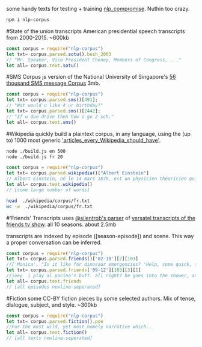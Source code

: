 some handy texts for testing + training [nlp_compromise](http://nlpcompromise.com). Nuthin too crazy.

```bash
npm i nlp-corpus
```

#State of the union transcripts
American presidential speech transcripts from 2000-2015. ~600kb
```javascript
const corpus = require("nlp-corpus")
let txt= corpus.parsed.sotu().bush_2003
// "Mr. Speaker, Vice President Cheney, Members of Congress, ..."
let all= corpus.text.sotu()
```

#SMS Corpus
js version of the National University of Singapore's [56 thousand SMS message  Corpus](http://wing.comp.nus.edu.sg:8080/SMSCorpus/overview.jsp) 3mb.

```javascript
const corpus = require("nlp-corpus")
let txt= corpus.parsed.sms()[491];
// "Wat would u like 4 ur birthday?"
let txt= corpus.parsed.sms()[2442];
// "If u dun drive then how i go 2 sch."
let all= corpus.text.sms()
```

#Wikipedia
quickly build a plaintext corpus, in any language, using the (up to) 1000 most generic ['articles_every_Wikipedia_should_have'](https://meta.wikimedia.org/wiki/List_of_articles_every_Wikipedia_should_have).
```bash
node ./build.js en 500
node ./build.js fr 20
```
```javascript
const corpus = require("nlp-corpus")
let txt= corpus.parsed.wikipedia()["Albert Einstein"]
// Albert Einstein, né le 14 mars 1879, est un physicien théoricien qui fut...
let all= corpus.text.wikipedia()
// [some large number of words]
```
```bash
head  ./wikipedia/corpus/fr.txt
wc -w  ./wikipedia/corpus/fr.txt
```

#'Friends' Transcripts
uses [@silentrob's parser](https://github.com/silentrob/superscript-friends) of [versatel transcripts of the friends tv show](http://home.versatel.nl/friendspic0102/). all 10 seasons. about 2.5mb

transcripts are indexed by episode ([season-episode]) and scene. This way a proper conversation can be inferred.
```javascript
const corpus = require("nlp-corpus")
let txt= corpus.parsed.friends()['02-10'][2][103]
//['Monica', "Is it like for dinosaur emergencies? 'Help, come quick, they're still extinct.'"]
let txt= corpus.parsed.friends['09-12'][103][3][1]
//joey  i play al pacino's butt. all right? he goes into the shower, and then- i'm his butt...
let all= corpus.text.friends
// [all episodes newline-seperated]
```

#Fiction
some CC-BY fiction pieces by some selected authors. Mix of tense, dialogue, subject, and style. ~300kb
```javascript
const corpus = require("nlp-corpus")
let txt= corpus.parsed.fiction().poe
//For the most wild, yet most homely narrative which..
let all= corpus.text.fiction()
// [all texts newline-seperated]
```
